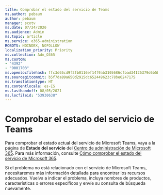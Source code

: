 ```yaml
---
title: Comprobar el estado del servicio de Teams
ms.author: pebaum
author: pebaum
manager: scotv
ms.date: 07/24/2020
ms.audience: Admin
ms.topic: article
ms.service: o365-administration
ROBOTS: NOINDEX, NOFOLLOW
localization_priority: Priority
ms.collection: Adm_O365
ms.custom:
- "4392"
- "9001703"
ms.openlocfilehash: ffc3d65cd9f2fb0116ef14f9ab3105686cfbad34125379d6b5b9db355712a507
ms.sourcegitcommit: b5f7da89a650d2915dc652449623c78be6247175
ms.translationtype: HT
ms.contentlocale: es-ES
ms.lasthandoff: 08/05/2021
ms.locfileid: "53930638"
---
```

# <a name="check-teams-service-status"></a>Comprobar el estado del servicio de Teams

Para comprobar el estado actual del servicio de Microsoft Teams, vaya a la página de **Estado del servicio** del [Centro de administración de Microsoft 365](https://go.microsoft.com/fwlink/p/?linkid=2024339). Para más información, consulte [Cómo comprobar el estado del servicio de Microsoft 365](https://docs.microsoft.com/office365/enterprise/view-service-health).

Si el problema no está relacionado con el servicio de Microsoft Teams, necesitaremos más información detallada para encontrar los recursos adecuados. Vuelva a indicar el problema, incluya nombres de productos, características o errores específicos y envíe su consulta de búsqueda nuevamente.
